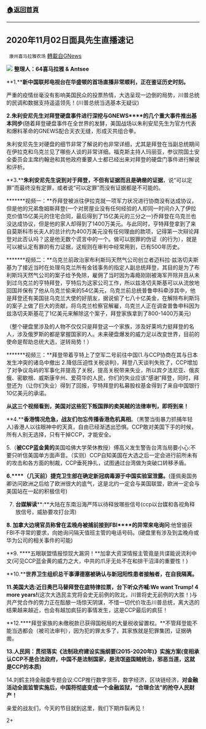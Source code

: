 ###  [:house:返回首頁](https://github.com/ourhimalayas/txt)
---

## 2020年11月02日面具先生直播速记
` 康州喜马拉雅农场` [轉載自GNews](https://gnews.org/zh-hans/516547/)

![]()![](https://gnews-media-offload.s3.amazonaws.com/wp-content/uploads/2020/10/28095013/990a25d674bf0097.jpg)
**整理人：64喜马拉雅 & Antsee**

**1.****新中国联邦电视台在华盛顿的首场直播非常顺利，正在鉴证历史时刻。**

严重的疫情丝毫没有影响美国民众的投票热情，大选呈现一边倒的局势，川普总统的民调和数据支持遥遥领先！(川普总统当选基本无疑议)

**2.****朱利安尼先生对拜登硬盘事件进行深挖与****GNEWS****的几个重大事件推出基本同步**(随着拜登硬盘事件在全世界的发酵，美国战场以朱利安尼先生为官方代表和爆料革命的GNEWS配合天衣无缝，形成灭共组合拳。

朱利安尼先生对硬盘的细节非常了解说的也非常详细，尤其是拜登在当副总统期间在伊拉克和乌克兰见了哪些人谈的非常详细。福克斯主持人玛丽亚，参议院国土安全委员会主席约翰逊和其他政府重要人士都已经出来对拜登的硬盘门事件进行解说和评析。

**3.****朱利安尼先生说到对于拜登，不但有证据而且是确凿的证据**，说“可以定罪”而最终没有定罪，或者说“可以定罪”而没有证据都是不可能的。

**\*****视频一：**乔拜登被派往伊拉克就一项军力状况进行协商没有达成协议，但是他的兄弟詹姆斯拜登(一个对房屋业没有任何经验的人却同一时间介入了伊拉克价值15亿美元的住宅合同，最后得到了15亿美元的三分之一)乔拜登在乌克兰也没达成协议，但是他的家人却得到了1400万美元。与此同时，亨特拜登拿到了来自莫斯科市长夫人的总计约为400万美元没有任何理由的款项，记得第一次辩论拜登对此否认吗？这是他无数个谎言中的一个。做可以脱罪的伪证（的行为），就是可以被认定有罪的有力证据，这规则在审判中经常用到，已有500年历史。

**\*****视频二：**乌克兰前政治家布利斯玛天然气公司创立者迈科拉·兹洛切夫斯基为了接近当时在处理乌克兰所有金钱事务的指定人副总统拜登，其目的是为了布利斯玛天然气公司的案子给予免除，雇佣了当时因为毒瘾刚刚被海军开除并且从未到过乌克兰的亨特拜登，亨特后为这家公司工作，所以兹洛切夫斯基可以从流放地回国并保有了他从乌克兰偷来的54亿美元，乌克兰前总统普鲁申科牵涉其中，他是拜登还有美国驻乌克兰大使的好朋友，据说偷了七八十亿美金，在解除布利斯玛的案子上做了巨大的贡献，将乌克兰检察官解雇，乌克兰人正在调查普鲁申科因为兹洛切夫斯基花了1亿美元来解除这个案子，拜登家族拿到了800-1400万美元)

（整个硬盘里涉及的人物不仅仅只是拜登这一个家族，涉及好莱坞力挺拜登的名人，涉及俄罗斯的都是掌握国家的人。未来硬盘爆发的威力足以改变世界，目前的使命是帮助总统大选，逆转局势！）

**\*****视频三：**拜登带着亨特上了空军二号前往中国(1.与CCP协商在其与日本发生冲突的诸岛中撤出 2.降低压迫性关税谈判)，拜登八天谈判失败了，CCP增加了对争议岛屿的军事化并提高了关税，提高关税带来失业，所以宾夕法尼亚、俄亥俄、密歇根、威斯康辛州、爱荷华的人民，你们的失业应该“感谢”拜登，同时，拜登还为（让你们失业）得到了回报，亨特拜登的私募股权基金得到了来自中国银行10亿美元的承诺。

**从这三个视频看到，美国对这些犯下叛国罪的卖美贼的法律审判，即将到来！**

**4.****香港情况危急，战友们勿忘传播香港危机真相**。（黑警当街暴力抓捕年轻人)香港人以往眼神中的天真，自由已经渐透出恐惧。CCP敢对美国下手的时候，所有人别无选择，只有干掉CCP，才能安全。

5.（**被****CCP****蓝金黄的**美国哈佛大学荣休教授）傅高义发生警告台湾当局要小心:不要只听信美国单方面声音。（实则）CCP自知美国在大选之后一定会进行前所未有的攻击和各方面的制裁，CCP垂死挣扎，试图通过台湾做为突破口转移矛盾。

**6.****（几天前）捷克卫生部在确定新冠病毒源于中国实验室泄露。**(蓬佩奥国务卿访问欧洲之后给了欧洲很大的底气，这是北约一定会与美国联盟，欧洲一定会与美国站在一起的积极信号)

7. **台媒解读****:**大陆在东南沿海严阵以待释放哪些信号(ccp以台媒和各视角释放信号，威胁要攻打台湾)

**8. ****加拿大边境官员称曾在孟晚舟被捕前接到****FBI****的异常来电询问**:他曾接获FBI不寻常的要求，向她询问隔天值班主管的电话号码。(硬盘里有涉及到孟晚舟或华为公司的相关事件的可能)

**9. ****五眼联盟情报惊现大漏洞！**加拿大资深情报主管竟是共谍能说流利中文(可见CCP蓝金黄的威力之大，中共的爪牙无处不在和排干沼泽的重要性！)

**10.****世界卫生组织总干事谭德塞被确认与新冠阳性患者接触者，在自我隔离。**

**11.****美国大选****:****近日奥巴马替拜登在底特律拉票，台下听众齐喊****:We want Trump! 4 more years!**(这次大选民主党将会史无前例的败北，川普将史无前例的大胜！)与共产党合作的势力正在酝酿一场惊天阴谋，不惜一切代价攻击川普总统，离大选的结果越来越近，也会有越加疯狂的事情发生，这是CCP最后的疯狂！

**12.****拜登家族的未缴税款已获得国税局的大量税收留置权。**不管拜登能不能当选都会（被司法审判），因为犯的罪太多了，其家族就是犯罪集团，证据确凿。

**13.**人民网：贯彻落实《法制政府建设实施纲要(2015-2020年)》实施方案(**变相承认****CCP****不是合法政府，中国不是法制国家，是流氓盗国贼统治，邪恶当道，这就是****CCP****的本质****)**

14.刘鹤主持金融委专题会议:CCP推行数字货币，数字经济，区块链经济，**对金融活动全面监管实施后，中国将彻底变成一个金融监狱，“合理合法”的抢夺人民财产！**

亲爱的战友们，今天的节目就到这里，我们下期炸裂再见！

2+
